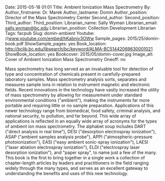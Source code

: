 Date: 2015-05-18 01:01
Title: Ambient Ionization Mass Spectrometry 
By:
Author_firstname: Dr. Marek
Author_lastname: Domin
Author_position: Director of the Mass Spectrometry Center
Second_author:
Second_position:
Third_author:
Third_position:
Librarian_name: Sally Wyman
Librarian_email: sally.wyman@bc.edu
Librarian_position: Collection Development Librarian
Tags: facpub
Slug: domin-ambient
Youtube: //www.youtube.com/embed/hKabnjv3OWw
Sample_pages: 2015/25/domin-book.pdf
ShowSample_pages: yes
Book_location: http://bclib.bc.edu/libsearch/bc/keyword/ALMA-BC51442069630001021
ShowBook_location: yes
Bookcover: 2015/05/domin-cover.jpg
Image_alt: Cover of Ambient Ionization Mass Spectrometry 
Oneoff: no

Mass spectrometry has long served as an invaluable tool for detection of type and concentration of chemicals present in carefully-prepared laboratory samples. Mass spectrometry analysis sorts, separates and measures sample ions in relation to instrument magnetic and electronic fields. Recent innovations in the technology have vastly increased the utility of mass spectrometry by allowing for measurement under standard environmental conditions ("ambient"), making the instruments far more portable and requiring little or no sample preparation. Applications of this newer technology range from biomedical, food safety, criminal analysis, and national security, to pollution, and far beyond. This wide array of applications is reflected in an equally wide array of acronyms for the types of ambient ion mass spectrometry. The alphabet soup includes DART ("direct analysis in real time"), DESI ("desorption electrospray ionization"), ASAP ("ambient samples analysis probe"), APPI ("atmospheric-pressure photoionization"), EASI ("easy ambient sonic-spray ionization"), LAESI ("laser ablation electrospray ionization"), ELDI ("electrospray laser desorption ionization"), and "paper spray", to name just a few of the many. This book is the first to bring together in a single work a collection of chapter-length articles by leaders and practitioners in the field ranging widely through the many types, and serves as an excellent gateway to understanding the benefits and uses of this new technology. 
